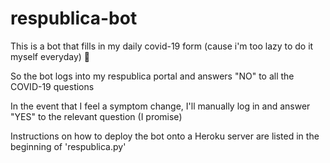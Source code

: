 # respublica-bot

This is a bot that fills in my daily covid-19 form (cause i'm too lazy to do it myself everyday) :see_no_evil:

So the bot logs into my respublica portal and answers "NO" to all the COVID-19 questions

In the event that I feel a symptom change, I'll manually log in and answer "YES" to the relevant question (I promise)

Instructions on how to deploy the bot onto a Heroku server are listed in the beginning of 'respublica.py'

